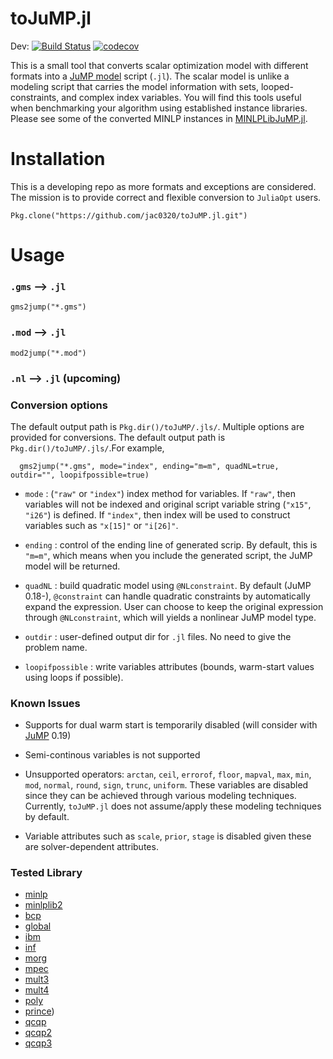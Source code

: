 # toJuMP.jl

Dev: [![Build Status](https://travis-ci.org/jac0320/toJuMP.jl.svg?branch=master)](https://travis-ci.org/jac0320/toJuMP.jl)
[![codecov](https://codecov.io/gh/jac0320/toJuMP.jl/branch/master/graph/badge.svg)](https://codecov.io/gh/jac0320/toJuMP.jl)


This is a small tool that converts scalar optimization model with different formats into a [JuMP model](https://github.com/JuliaOpt/JuMP.jl) script (`.jl`). The scalar model is unlike a modeling script that carries the model information with sets, looped-constraints, and complex index variables. You will find this tools useful when benchmarking your algorithm using established instance libraries. Please see some of the converted MINLP instances in [MINLPLibJuMP.jl](https://github.com/lanl-ansi/MINLPLibJuMP.jl).

# Installation
This is a developing repo as more formats and exceptions are considered. The mission is to provide
correct and flexible conversion to `JuliaOpt` users.
```
Pkg.clone("https://github.com/jac0320/toJuMP.jl.git")
```

# Usage

### `.gms` --> `.jl`
```
gms2jump("*.gms")
```


### `.mod` --> `.jl`
```
mod2jump("*.mod")
```

### `.nl` --> `.jl` (upcoming)

### Conversion options

The default output path is `Pkg.dir()/toJuMP/.jls/`. Multiple options are provided for conversions. The default output path is `Pkg.dir()/toJuMP/.jls/`.For example,

```
  gms2jump("*.gms", mode="index", ending="m=m", quadNL=true, outdir="", loopifpossible=true)
```

* `mode` : (`"raw"` or `"index"`) index method for variables. If `"raw"`, then variables will not be indexed and original script variable string (`"x15"`, `"i26"`) is defined. If `"index"`, then index will be used to construct variables such as `"x[15]"` or `"i[26]"`.

* `ending` : control of the ending line of generated scrip. By default, this is `"m=m"`, which means when you include the generated script, the JuMP model will be returned.

* `quadNL` : build quadratic model using `@NLconstraint`. By default (JuMP 0.18-), `@constraint` can handle quadratic constraints by automatically expand the expression. User can choose to keep the original expression through `@NLconstraint`, which will yields a nonlinear JuMP model type.

* `outdir` : user-defined output dir for `.jl` files. No need to give the problem name.

* `loopifpossible` : write variables attributes (bounds, warm-start values using loops if possible).

### Known Issues

* Supports for dual warm start is temporarily disabled (will consider with [JuMP](https://github.com/JuliaOpt/JuMP.jl) 0.19)

* Semi-continous variables is not supported

* Unsupported operators: `arctan`, `ceil`, `errorof`, `floor`, `mapval`, `max`, `min`, `mod`, `normal`, `round`, `sign`, `trunc`, `uniform`. These variables are disabled since they can be achieved through various modeling techniques. Currently, `toJuMP.jl` does not assume/apply these modeling techniques by default.

* Variable attributes such as `scale`, `prior`, `stage` is disabled given these are solver-dependent attributes.

### Tested Library

* [minlp](http://www.minlp.com/downloads/testlibs/gmslibs/minlp.zip)
* [minlplib2](http://www.gamsworld.org/minlp/minlplib2/html/)
* [bcp](https://link.springer.com/article/10.1007/s10898-016-0491-8)
* [global](http://www.gamsworld.org/global/globallib.htm)
* [ibm](http://egon.cheme.cmu.edu/ibm/page.htm)
* [inf](http://pubsonline.informs.org/doi/abs/10.1287/ijoc.2017.0761)
* [morg](http://www.minlp.org/)
* [mpec](http://www.gamsworld.org/mpec/mpeclib.htm)
* [mult3](https://link.springer.com/article/10.1007/s12532-014-0073-z)
* [mult4](https://link.springer.com/article/10.1007/s12532-014-0073-z)
* [poly](https://link.springer.com/article/10.1007%2Fs10898-011-9757-3?LI=true)
* [prince](http://www.gamsworld.org/performance/princetonlib/princetonlib.htm))
* [qcqp](https://link.springer.com/article/10.1007%2Fs10107-011-0462-2?LI=true)
* [qcqp2](https://link.springer.com/article/10.1007%2Fs10107-011-0462-2?LI=true)
* [qcqp3](https://link.springer.com/article/10.1007%2Fs10107-011-0462-2?LI=true)

